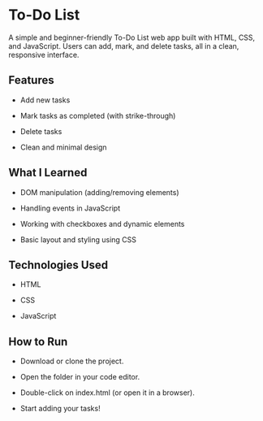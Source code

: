 # To-Do List

A simple and beginner-friendly To-Do List web app built with HTML, CSS, and JavaScript.
Users can add, mark, and delete tasks, all in a clean, responsive interface.

## Features

- Add new tasks

- Mark tasks as completed (with strike-through)

- Delete tasks

- Clean and minimal design

## What I Learned

- DOM manipulation (adding/removing elements)

- Handling events in JavaScript

- Working with checkboxes and dynamic elements

- Basic layout and styling using CSS

## Technologies Used

- HTML

- CSS

- JavaScript

## How to Run

- Download or clone the project.

- Open the folder in your code editor.

- Double-click on index.html (or open it in a browser).

- Start adding your tasks!